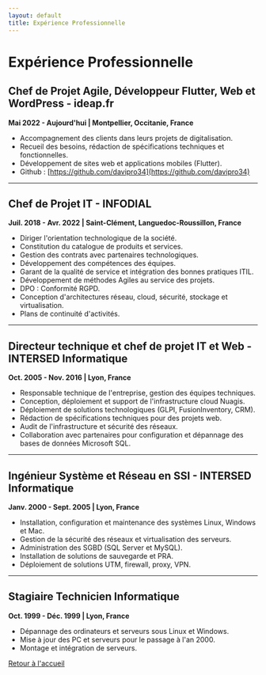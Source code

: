 ```yaml
---
layout: default
title: Expérience Professionnelle
---
```


# Expérience Professionnelle

## Chef de Projet Agile, Développeur Flutter, Web et WordPress - ideap.fr
**Mai 2022 - Aujourd'hui | Montpellier, Occitanie, France**
- Accompagnement des clients dans leurs projets de digitalisation.
- Recueil des besoins, rédaction de spécifications techniques et fonctionnelles.
- Développement de sites web et applications mobiles (Flutter).
- Github : [https://github.com/davipro34](https://github.com/davipro34)

---

## Chef de Projet IT - INFODIAL
**Juil. 2018 - Avr. 2022 | Saint-Clément, Languedoc-Roussillon, France**
- Diriger l'orientation technologique de la société.
- Constitution du catalogue de produits et services.
- Gestion des contrats avec partenaires technologiques.
- Développement des compétences des équipes.
- Garant de la qualité de service et intégration des bonnes pratiques ITIL.
- Développement de méthodes Agiles au service des projets.
- DPO : Conformité RGPD.
- Conception d'architectures réseau, cloud, sécurité, stockage et virtualisation.
- Plans de continuité d'activités.

---

## Directeur technique et chef de projet IT et Web - INTERSED Informatique
**Oct. 2005 - Nov. 2016 | Lyon, France**
- Responsable technique de l'entreprise, gestion des équipes techniques.
- Conception, déploiement et support de l'infrastructure cloud Nuagis.
- Déploiement de solutions technologiques (GLPI, FusionInventory, CRM).
- Rédaction de spécifications techniques pour des projets web.
- Audit de l'infrastructure et sécurité des réseaux.
- Collaboration avec partenaires pour configuration et dépannage des bases de données Microsoft SQL.

---

## Ingénieur Système et Réseau en SSI - INTERSED Informatique
**Janv. 2000 - Sept. 2005 | Lyon, France**
- Installation, configuration et maintenance des systèmes Linux, Windows et Mac.
- Gestion de la sécurité des réseaux et virtualisation des serveurs.
- Administration des SGBD (SQL Server et MySQL).
- Installation de solutions de sauvegarde et PRA.
- Déploiement de solutions UTM, firewall, proxy, VPN.

---

## Stagiaire Technicien Informatique
**Oct. 1999 - Déc. 1999 | Lyon, France**
- Dépannage des ordinateurs et serveurs sous Linux et Windows.
- Mise à jour des PC et serveurs pour le passage à l'an 2000.
- Montage et intégration de serveurs.

[Retour à l'accueil](index.md)
